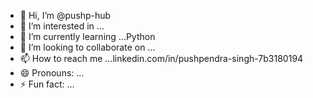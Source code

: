 - 👋 Hi, I’m @pushp-hub
- 👀 I’m interested in ...
- 🌱 I’m currently learning ...Python
- 💞️ I’m looking to collaborate on ...
- 📫 How to reach me ...linkedin.com/in/pushpendra-singh-7b3180194
- 😄 Pronouns: ...
- ⚡ Fun fact: ...

<!---
pushp-hub/pushp-hub is a ✨ special ✨ repository because its `README.md` (this file) appears on your GitHub profile.
You can click the Preview link to take a look at your changes.
--->
